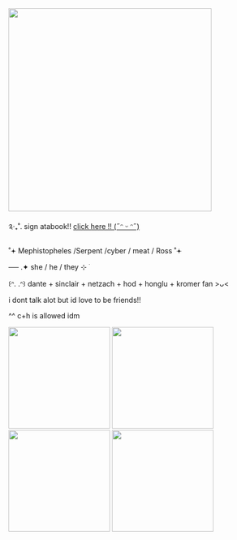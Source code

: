 <img src="https://i.imghippo.com/files/UDx1077vVg.png" width="400">

༉‧₊˚. sign atabook!! [click here !! (˶ᵔ ᵕ ᵔ˶)](https://mephistopheles.atabook.org)

˚𖥔 Mephistopheles /Serpent /cyber / meat / Ross ˚𖥔 

── .✦ she / he / they ⊹ ࣪  
                                        
 ꒰ᐢ. .ᐢ꒱ dante + sinclair + netzach + hod + honglu + kromer fan >ᴗ<

i dont talk alot but id love to be friends!! 
                       
^^ c+h is allowed idm

<img src="https://i.imghippo.com/files/aKx2562Q.jpeg" width="200"> <img src="https://i.imghippo.com/files/SeWw5372E.jpeg" width="200"> <img src="https://i.imghippo.com/files/ABK6820Li.jpeg" width="200"> <img src="https://i.imghippo.com/files/AeY6853FsU.jpeg" width="200">










































































































